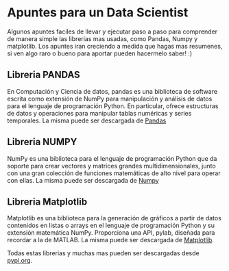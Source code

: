 # Apuntes para un Data Scientist

Algunos apuntes faciles de llevar y ejecutar paso a paso para comprender de manera simple las librerias mas usadas, como Pandas, Numpy y matplotlib.
Los apuntes iran creciendo a medida que hagas mas resumenes, si ven algo raro o bueno para aportar pueden hacermelo saber! :)

## Libreria PANDAS
En Computación y Ciencia de datos, pandas es una biblioteca de software escrita como extensión de NumPy para manipulación y análisis de datos para el lenguaje de programación Python. En particular, ofrece estructuras de datos y operaciones para manipular tablas numéricas y series temporales.
La misma puede ser descargada de [Pandas](https://pandas.pydata.org/)

## Libreria NUMPY
NumPy es una biblioteca para el lenguaje de programación Python que da soporte para crear vectores y matrices grandes multidimensionales, junto con una gran colección de funciones matemáticas de alto nivel para operar con ellas.
La misma puede ser descargada de [Numpy](https://numpy.org/)

## Libreria Matplotlib
Matplotlib es una biblioteca para la generación de gráficos a partir de datos contenidos en listas o arrays en el lenguaje de programación Python y su extensión matemática NumPy. Proporciona una API, pylab, diseñada para recordar a la de MATLAB.
La misma puede ser descargada de [Matplotlib](https://matplotlib.org/).

Todas estas librerias y muchas mas pueden ser descargadas desde [pypi.org](https://pypi.org/).
